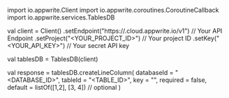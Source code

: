 import io.appwrite.Client
import io.appwrite.coroutines.CoroutineCallback
import io.appwrite.services.TablesDB

val client = Client()
    .setEndpoint("https://<REGION>.cloud.appwrite.io/v1") // Your API Endpoint
    .setProject("<YOUR_PROJECT_ID>") // Your project ID
    .setKey("<YOUR_API_KEY>") // Your secret API key

val tablesDB = TablesDB(client)

val response = tablesDB.createLineColumn(
    databaseId = "<DATABASE_ID>",
    tableId = "<TABLE_ID>",
    key = "",
    required = false,
    default = listOf([1,2], [3, 4]) // optional
)
